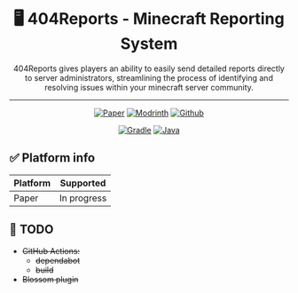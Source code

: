 <div align="center">
  <h1>🖥️ 404Reports - Minecraft Reporting System </h1>
  404Reports gives players an ability to easily send detailed reports directly to server administrators, streamlining the process of identifying and resolving issues within your minecraft server community.

  <hr>

  [![Paper](https://cdn.jsdelivr.net/npm/@intergrav/devins-badges@3/assets/cozy/supported/paper_vector.svg)](https://papermc.io/)
  [![Modrinth](https://cdn.jsdelivr.net/npm/@intergrav/devins-badges@3/assets/cozy/available/modrinth_vector.svg)](https://modrinth.com/plugin/404reports)
  [![Github](https://cdn.jsdelivr.net/npm/@intergrav/devins-badges@3/assets/cozy/available/github_vector.svg)](https://github.com/p2tch/404Reports)

  [![Gradle](https://cdn.jsdelivr.net/npm/@intergrav/devins-badges@3/assets/cozy/built-with/gradle_vector.svg)](https://gradle.org/)
  [![Java](https://cdn.jsdelivr.net/npm/@intergrav/devins-badges@3/assets/cozy/built-with/java_vector.svg)](https://www.java.com/)
</div>

## ✅ Platform info
| Platform | Supported    |
|----------|--------------|
| Paper    | In progress  |

## 🔔 TODO
- ~~GitHub Actions:~~
  - ~~dependabot~~
  - ~~build~~
- ~~Blossom plugin~~
